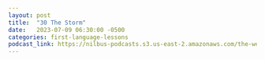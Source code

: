```yaml
---
layout: post
title:  "30 The Storm"
date:   2023-07-09 06:30:00 -0500
categories: first-language-lessons
podcast_link: https://nilbus-podcasts.s3.us-east-2.amazonaws.com/the-well-trained-mind/First%20Language%20Lessons/30%20The%20Storm.mp3
---
```

